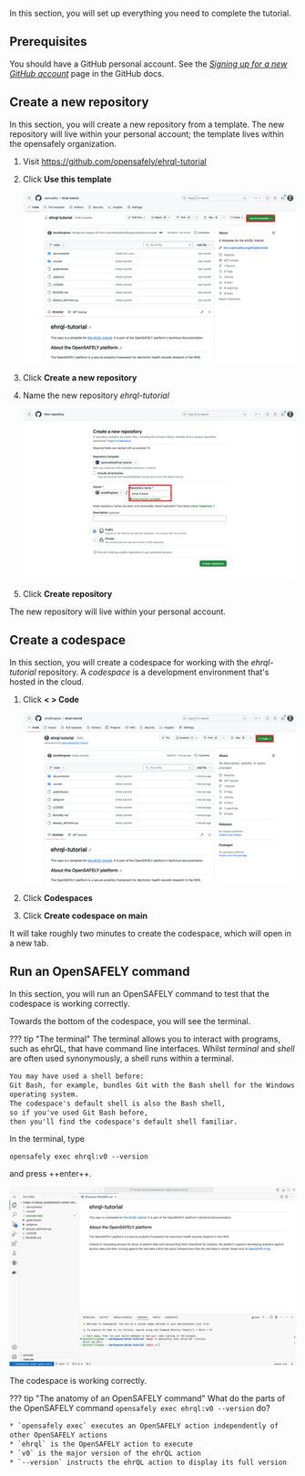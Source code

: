 In this section, you will set up everything you need to complete the tutorial.

## Prerequisites

You should have a GitHub personal account.
See the [*Signing up for a new GitHub account*][1] page in the GitHub docs.

## Create a new repository

In this section, you will create a new repository from a template.
The new repository will live within your personal account;
the template lives within the opensafely organization.

1. Visit <a target="_blank" href="https://github.com/opensafely/ehrql-tutorial">https://github.com/opensafely/ehrql-tutorial</a>

1. Click **Use this template**

    ![A screenshot of GitHub's user interface, highlighting "Use this template"](use_this_template.png)

1. Click **Create a new repository**

1. Name the new repository *ehrql-tutorial*

    ![A screenshot of GitHub's user interface, highlighting the repository name](repository_name.png)

1. Click **Create repository**

The new repository will live within your personal account.

## Create a codespace

In this section, you will create a codespace for working with the *ehrql-tutorial* repository.
A *codespace* is a development environment that's hosted in the cloud.

1. Click **< > Code**

    ![A screenshot of GitHub's user interface, highlighting "< > Code"](code.png)

1. Click **Codespaces**

1. Click **Create codespace on main**

It will take roughly two minutes to create the codespace,
which will open in a new tab.

## Run an OpenSAFELY command

In this section, you will run an OpenSAFELY command to test that the codespace is working correctly.

Towards the bottom of the codespace, you will see the terminal.

??? tip "The terminal"
    The terminal allows you to interact with programs,
    such as ehrQL,
    that have command line interfaces.
    Whilst *terminal* and *shell* are often used synonymously,
    a shell runs within a terminal.

    You may have used a shell before:
    Git Bash, for example, bundles Git with the Bash shell for the Windows operating system.
    The codespace's default shell is also the Bash shell,
    so if you've used Git Bash before,
    then you'll find the codespace's default shell familiar.

In the terminal, type

```
opensafely exec ehrql:v0 --version
```

and press ++enter++.

![A screenshot of VS Code, showing the terminal](the_terminal.png)

The codespace is working correctly.

??? tip "The anatomy of an OpenSAFELY command"
    What do the parts of the OpenSAFELY command
    `opensafely exec ehrql:v0 --version`
    do?

    * `opensafely exec` executes an OpenSAFELY action independently of other OpenSAFELY actions
    * `ehrql` is the OpenSAFELY action to execute
    * `v0` is the major version of the ehrQL action
    * `--version` instructs the ehrQL action to display its full version

[1]: https://docs.github.com/en/get-started/signing-up-for-github/signing-up-for-a-new-github-account
